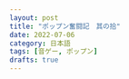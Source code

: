 ```yaml
---
layout: post
title: "ポップン奮闘記　其の拾"
date: 2022-07-06
category: 日本語
tags: [音ゲー, ポップン]
drafts: true
---
```


